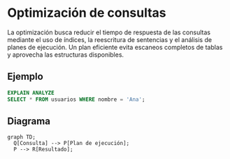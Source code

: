 # Optimización de consultas

La optimización busca reducir el tiempo de respuesta de las consultas mediante el uso de índices, la reescritura de sentencias y el análisis de planes de ejecución. Un plan eficiente evita escaneos completos de tablas y aprovecha las estructuras disponibles.

## Ejemplo
```sql
EXPLAIN ANALYZE
SELECT * FROM usuarios WHERE nombre = 'Ana';
```

## Diagrama
```mermaid
graph TD;
  Q[Consulta] --> P[Plan de ejecución];
  P --> R[Resultado];
```
